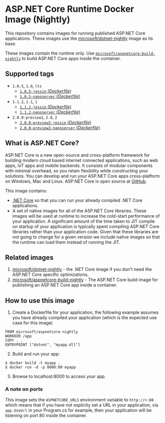 
ASP.NET Core Runtime Docker Image (Nightly)
===========================================

This repository contains images for running published ASP.NET Core applications. These images use the
[microsoft/dotnet-nightly](https://hub.docker.com/r/microsoft/dotnet-nightly/) image as its base.

These images contain the runtime only. Use [`microsoft/aspnetcore-build-nightly`](https://hub.docker.com/r/microsoft/aspnetcore-build-nightly/) to build ASP.NET Core apps inside the container.

## Supported tags

- `1.0.5`, `1.0`, `lts`
    - [`1.0.5-jessie` (*Dockerfile*)](https://github.com/aspnet/aspnet-docker/blob/dev/1.0/jessie/runtime/Dockerfile)
    - [`1.0.5-nanoserver` (*Dockerfile*)](https://github.com/aspnet/aspnet-docker/blob/dev/1.0/nanoserver/runtime/Dockerfile)
- `1.1.2`, `1.1`, `1`
    - [`1.1.2-jessie` (*Dockerfile*)](https://github.com/aspnet/aspnet-docker/blob/dev/1.1/jessie/runtime/Dockerfile)
    - [`1.1.2-nanoserver` (*Dockerfile*)](https://github.com/aspnet/aspnet-docker/blob/dev/1.1/nanoserver/runtime/Dockerfile)
- `2.0.0-preview2`, `2.0`, `2`
    - [`2.0.0-preview2-jessie` (*Dockerfile*)](https://github.com/aspnet/aspnet-docker/blob/dev/2.0/jessie/runtime/Dockerfile)
    - [`2.0.0-preview2-nanoserver` (*Dockerfile*)](https://github.com/aspnet/aspnet-docker/blob/dev/2.0/nanoserver/runtime/Dockerfile)

## What is ASP.NET Core?

ASP.NET Core is a new open-source and cross-platform framework for building modern cloud based internet connected applications, such as web apps, IoT apps and mobile backends. It consists of modular components with minimal overhead, so you retain flexibility while constructing your solutions. You can develop and run your ASP.NET Core apps cross-platform on Windows, Mac and Linux. ASP.NET Core is open source at [GitHub](https://github.com/aspnet).

This image contains:

- [.NET Core](https://www.microsoft.com/net/core) so that you can run your already compiled .NET Core applications.
- A set of native images for all of the ASP.NET Core libraries. These images will be used at runtime to increase
  the cold-start performance of your application. A significant amount of the time taken to JIT compile on startup of
  your application is typically spent compiling ASP.NET Core libraries rather than your application code. Given that
  these libraries are not going to change for a given version we include native images so that the runtime can load them
  instead of running the JIT.

## Related images

1. [microsoft/dotnet-nightly](https://hub.docker.com/r/microsoft/dotnet-nightly/) - the .NET Core image if you don't need the ASP.NET Core specific optimizations.
2. [microsoft/aspnetcore-build-nightly](https://hub.docker.com/r/microsoft/aspnetcore-build-nightly/) - The ASP.NET Core build image for publishing an ASP.NET Core app inside a container.

## How to use this image

1. Create a Dockerfile for your application, the following example assumes you have already compiled your application (which is the expected use case for this image)

  ```
  FROM microsoft/aspnetcore-nightly
  WORKDIR /app
  COPY . .
  ENTRYPOINT ["dotnet", "myapp.dll"]
  ```

2. Build and run your app:

  ```
  $ docker build -t myapp .
  $ docker run -d -p 8000:80 myapp
  ```

3. Browse to localhost:8000 to access your app.

### A note on ports

  This image sets the `ASPNETCORE_URLS` environment variable to `http://+:80` which means that if you have not explicity
  set a URL in your application, via `app.UseUrl` in your Program.cs for example, then your application will be listening
  on port 80 inside the container.
